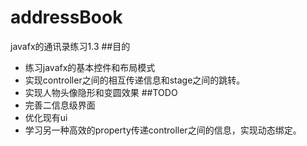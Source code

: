 # addressBook
javafx的通讯录练习1.3
##目的
- 练习javafx的基本控件和布局模式
- 实现controller之间的相互传递信息和stage之间的跳转。
- 实现人物头像隐形和变圆效果
##TODO
- 完善二信息级界面
- 优化现有ui
- 学习另一种高效的property传递controller之间的信息，实现动态绑定。
